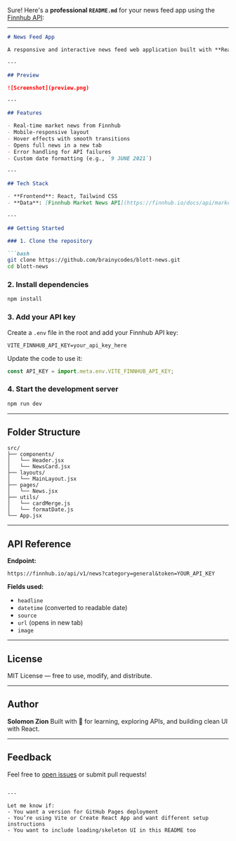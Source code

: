 Sure! Here's a **professional `README.md`** for your news feed app using the [Finnhub API](https://finnhub.io/docs/api/market-news):

---

````markdown
# News Feed App

A responsive and interactive news feed web application built with **React** and **Tailwind CSS**, fetching live market news from the [Finnhub API](https://finnhub.io/docs/api/market-news).

---

## Preview

![Screenshot](preview.png)

---

## Features

- Real-time market news from Finnhub
- Mobile-responsive layout
- Hover effects with smooth transitions
- Opens full news in a new tab
- Error handling for API failures
- Custom date formatting (e.g., `9 JUNE 2021`)

---

## Tech Stack

- **Frontend**: React, Tailwind CSS
- **Data**: [Finnhub Market News API](https://finnhub.io/docs/api/market-news)

---

## Getting Started

### 1. Clone the repository

```bash
git clone https://github.com/brainycodes/blott-news.git
cd blott-news
````

### 2. Install dependencies

```bash
npm install
```

### 3. Add your API key

Create a `.env` file in the root and add your Finnhub API key:

```
VITE_FINNHUB_API_KEY=your_api_key_here
```

Update the code to use it:

```js
const API_KEY = import.meta.env.VITE_FINNHUB_API_KEY;
```

### 4. Start the development server

```bash
npm run dev
```

---

## Folder Structure

```
src/
├── components/
│   └── Header.jsx
│   └── NewsCard.jsx
├── layouts/
│   └── MainLayout.jsx
├── pages/
│   └── News.jsx
├── utils/
│   └── cardMerge.js
│   └── formatDate.js
└── App.jsx
```

---

## API Reference

**Endpoint:**

```
https://finnhub.io/api/v1/news?category=general&token=YOUR_API_KEY
```

**Fields used:**

* `headline`
* `datetime` (converted to readable date)
* `source`
* `url` (opens in new tab)
* `image`

---

## License

MIT License — free to use, modify, and distribute.

---

## Author

**Solomon Zion**
Built with 💙 for learning, exploring APIs, and building clean UI with React.

---

## Feedback

Feel free to [open issues](https://github.com/brainycodes/blott-news/issues) or submit pull requests!

```

---

Let me know if:
- You want a version for GitHub Pages deployment
- You’re using Vite or Create React App and want different setup instructions
- You want to include loading/skeleton UI in this README too
```

